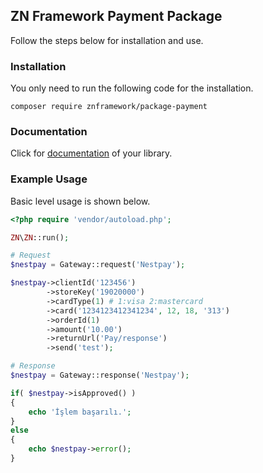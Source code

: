 <h2>ZN Framework Payment Package</h2>
<p>
Follow the steps below for installation and use.
</p>

<h3>Installation</h3>
<p>
You only need to run the following code for the installation.
</p>

```
composer require znframework/package-payment
```

<h3>Documentation</h3>
<p>
Click for <a href="https://docs.znframework.com/e-ticaret/odeme-sistemleri">documentation</a> of your library.
</p>

<h3>Example Usage</h3>
<p>
Basic level usage is shown below.
</p>

```php
<?php require 'vendor/autoload.php';

ZN\ZN::run();

# Request
$nestpay = Gateway::request('Nestpay');

$nestpay->clientId('123456')
        ->storeKey('19020000')
        ->cardType(1) # 1:visa 2:mastercard
        ->card('1234123412341234', 12, 18, '313')
        ->orderId(1)
        ->amount('10.00')
        ->returnUrl('Pay/response')
        ->send('test');
```
```php
# Response
$nestpay = Gateway::response('Nestpay');

if( $nestpay->isApproved() )
{
    echo 'İşlem başarılı.';
}
else
{
    echo $nestpay->error();
}
```
